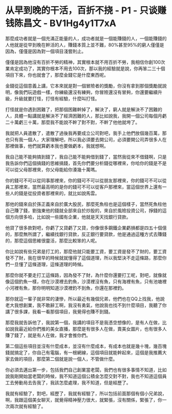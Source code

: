 # 从早到晚的干活，百折不挠 - P1 - 只谈赚钱陈昌文 - BV1Hg4y1T7xA

那麼成功者就是一個充滿正能量的人，成功者就是一個能賺錢的人，一個能賺錢的人他就是從早到晚在幹活的人，賺錢本質上並不難，80%甚至95%的窮人僅僅是因為，僅僅是因為對一個項目淺嘗則止。

僅僅是因為他沒有百折不勞的精神，其實根本就不用百折不勞，我相信你創100次業肯定成功了，其實你根本不用去100次，那以我的經驗就是說，你再笨二三十個項目下來，你也就會了，那麼金錢它是什麼東西呢。

金錢從這個意義上講，它本來就是對一個冒險者的獎勵，你沒有拿到那個獎勵就說明，像我們玩遊戲一樣，你練級還沒有練夠，你冒險還沒有冒夠，你還要繼續升級，升級就要打怪，打怪有經驗，什麼叫打怪。

打怪就是你遇到困難了，把那個困難幹掉了，解決了，窮人就是解決不了困難的人，具體一點講就是解決不了經濟困難的人，那比如說我，我開一個公司每個月虧二十萬虧三十萬，那麼我不能說不幹了對不對，不幹了他他就垮了。

我就把人員遣散了，遣散了過後我再要成立公司對吧，我手上他們放個幾百萬，那也只有我一個人，大家理解吧，所以我必須要去開公司，必須要開公司弄很多人在那裡做事，他們就算虧本我也要做虧本，我就想啊。

我自己能不能夠搞到錢了，我自己能不能夠借到錢了，當然我從來不借錢啊，只是我告訴你們這個搞錢的思維搞錢，首先你們要分析錢從哪裡來，你哈你的錢是不是可以從父母那裡來，你父母能給你湊幾十萬嗎。

你的錢可不可以從同事那裡來，你的錢可不可以從朋友那裡來，你的錢可不可以從員工那裡來，當然最高明的是你的錢可不可以從客戶那裡來，當這個世界上還有一些人的錢是從投資者那裡來的，就比如說馬雲。

那他的錢來自於孫正義來自於廣大股民，那麼死魚柱也是這個樣子，當然死魚柱他自己賺了錢，劉強東他的錢就全部來自於炒股的，來自於風險投資公司，掙錢的這個方向很多哈，比如說一些國有企業，他就是天天找銀行貸款。

他貸了很多款對吧，你虧了又貸虧了又貸，你像很多鋼鐵企業虧損都是四五十個億的，那麼無所謂了，繼續找銀行貸款，反正銀行要貸款，他是通過這種方式去賺錢的，那麼這個思維很靈活，那麼比較笨的人呢。

你比如說有些兄弟是打工的，那麼他就只能要工資，要工資是發不了財的，要工資發不了財，我在很早的時候就就懂得了這個道理，所以我堅決不走這條路，那麼你們一旦懂了這條道理，這條道理的時候。

那麼你就不要走打工這條路，因為發不了財，為什麼你還要打工呢，對吧，就像就像這個釣魚一樣，你在沙漠裡去釣魚，沙漠裡沒有魚，只有海裡有魚，只有池塘裡小河裡有魚，那你明明知道沙漠裡釣不到魚，你還在那裡釣。

那你就這一輩子就非常的淒慘，所以最近有幾個兄弟，他們也在QQ上找我，他說老大我想創業，我不敢辭工啊，我沒有勇氣，他說我也找不到什麼項目，我聽了你講了很多課，我看一看那個項目，我覺得也賺不到錢。

那麼我就告訴他了，我說第一個，我講的項目不是我憑空想像的，是有人在做，比如說我最近給你們推的美女直播，那麼是有很多人在做，賣美女圖片，也有很多人賺了錢了，就是有人在做，我才會推你們。

第二個這些項目並沒有什麼成本，並沒有什麼成本，有成本也就是幾十塊，幾百塊錢就搞定了，你自己有電腦，有一根網線，這個項目就能幹起來，這個是我推薦大家去做的項目，那麼第二個就是說一個人，不管做什麼。

你必須去邁出第一步，包括我們自己創業當老闆，我們也有很多事情不知道，比如說我剛開始當老闆的時候，我不知道這個公積金怎麼交對不對，我也不知道這個員工去勞動局去告我了，我該怎麼處理，我不知道，但是經歷了。

我就有經驗了，對吧，經歷了，我就有經驗了，所以包括前面那個有個小兄弟說，啊，我跟這個美女聊天，就覺得精神壓力很大，就緊張，沒有關係，緊張了，你一次兩次就有經驗了。

